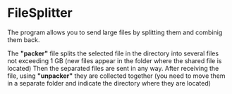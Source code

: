 # FileSplitter
The program allows you to send large files by splitting them and combinig them back. 

The **"packer"** file splits the selected file in the directory into several files not exceeding 1 GB
  (new files appear in the folder where the shared file is located)
Then the separated files are sent in any way.
After receiving the file, using **"unpacker"** they are collected together
  (you need to move them in a separate folder and indicate the directory where they are located)
